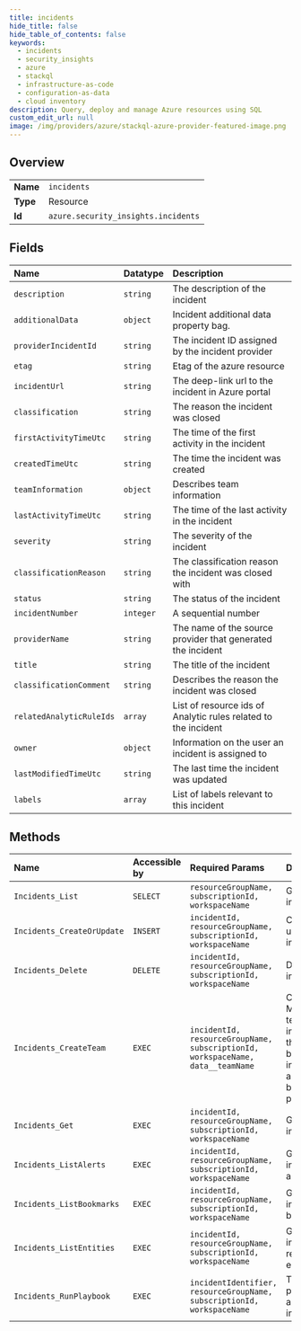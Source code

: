 ```yaml
---
title: incidents
hide_title: false
hide_table_of_contents: false
keywords:
  - incidents
  - security_insights
  - azure    
  - stackql
  - infrastructure-as-code
  - configuration-as-data
  - cloud inventory
description: Query, deploy and manage Azure resources using SQL
custom_edit_url: null
image: /img/providers/azure/stackql-azure-provider-featured-image.png
---
```

  
    

## Overview
<table><tbody>
<tr><td><b>Name</b></td><td><code>incidents</code></td></tr>
<tr><td><b>Type</b></td><td>Resource</td></tr>
<tr><td><b>Id</b></td><td><code>azure.security_insights.incidents</code></td></tr>
</tbody></table>

## Fields
| Name | Datatype | Description |
|:-----|:---------|:------------|
| `description` | `string` | The description of the incident |
| `additionalData` | `object` | Incident additional data property bag. |
| `providerIncidentId` | `string` | The incident ID assigned by the incident provider |
| `etag` | `string` | Etag of the azure resource |
| `incidentUrl` | `string` | The deep-link url to the incident in Azure portal |
| `classification` | `string` | The reason the incident was closed |
| `firstActivityTimeUtc` | `string` | The time of the first activity in the incident |
| `createdTimeUtc` | `string` | The time the incident was created |
| `teamInformation` | `object` | Describes team information |
| `lastActivityTimeUtc` | `string` | The time of the last activity in the incident |
| `severity` | `string` | The severity of the incident |
| `classificationReason` | `string` | The classification reason the incident was closed with |
| `status` | `string` | The status of the incident |
| `incidentNumber` | `integer` | A sequential number |
| `providerName` | `string` | The name of the source provider that generated the incident |
| `title` | `string` | The title of the incident |
| `classificationComment` | `string` | Describes the reason the incident was closed |
| `relatedAnalyticRuleIds` | `array` | List of resource ids of Analytic rules related to the incident |
| `owner` | `object` | Information on the user an incident is assigned to |
| `lastModifiedTimeUtc` | `string` | The last time the incident was updated |
| `labels` | `array` | List of labels relevant to this incident |
## Methods
| Name | Accessible by | Required Params | Description |
|:-----|:--------------|:----------------|:------------|
| `Incidents_List` | `SELECT` | `resourceGroupName, subscriptionId, workspaceName` | Gets all incidents. |
| `Incidents_CreateOrUpdate` | `INSERT` | `incidentId, resourceGroupName, subscriptionId, workspaceName` | Creates or updates the incident. |
| `Incidents_Delete` | `DELETE` | `incidentId, resourceGroupName, subscriptionId, workspaceName` | Delete the incident. |
| `Incidents_CreateTeam` | `EXEC` | `incidentId, resourceGroupName, subscriptionId, workspaceName, data__teamName` | Creates a Microsoft team to investigate the incident by sharing information and insights between participants. |
| `Incidents_Get` | `EXEC` | `incidentId, resourceGroupName, subscriptionId, workspaceName` | Gets an incident. |
| `Incidents_ListAlerts` | `EXEC` | `incidentId, resourceGroupName, subscriptionId, workspaceName` | Gets all incident alerts. |
| `Incidents_ListBookmarks` | `EXEC` | `incidentId, resourceGroupName, subscriptionId, workspaceName` | Gets all incident bookmarks. |
| `Incidents_ListEntities` | `EXEC` | `incidentId, resourceGroupName, subscriptionId, workspaceName` | Gets all incident related entities. |
| `Incidents_RunPlaybook` | `EXEC` | `incidentIdentifier, resourceGroupName, subscriptionId, workspaceName` | Triggers playbook on a specific incident |
